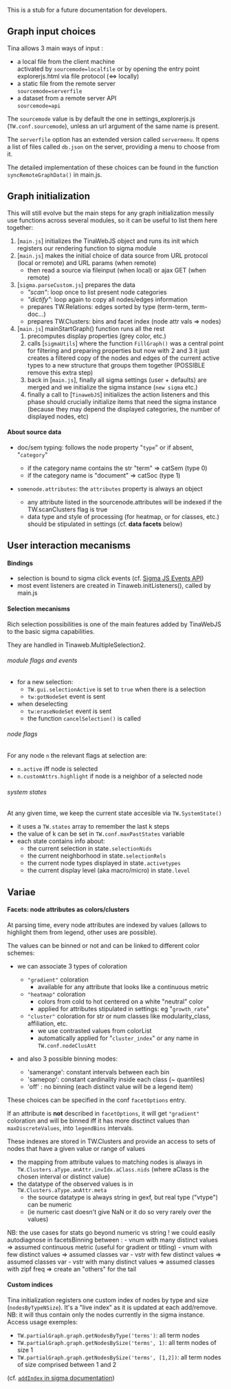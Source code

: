 This is a stub for a future documentation for developers.


## Graph input choices

Tina allows 3 main ways of input :
  - a local file from the client machine  
      activated by `sourcemode=localfile` or by opening the entry point explorerjs.html via file protocol (<=> locally)  
  - a static file from the remote server  
    `sourcemode=serverfile`
  - a dataset from a remote server API  
    `sourcemode=api`

The `sourcemode` value is by default the one in settings_explorerjs.js (`TW.conf.sourcemode`), unless an url argument of the same name is present.

The `serverfile` option has an extended version called `servermenu`. It opens a list of files called `db.json` on the server, providing a menu to choose from it.

The detailed implementation of these choices can be found in the function `syncRemoteGraphData()` in main.js.

## Graph initialization

This will still evolve but the main steps for any graph initialization messily use functions across several modules, so it can be useful to list them here together:

 1. [`main.js`] initializes the TinaWebJS object and runs its init which registers our rendering function to sigma module
 2. [`main.js`] makes the initial choice of data source from URL protocol (local or remote) and URL params (when remote)
     - then read a source via fileinput (when local) or ajax GET (when remote)
 3. [`sigma.parseCustom.js`] prepares the data
     - *"scan"*: loop once to list present node categories
     - *"dictify"*: loop again to copy all nodes/edges information
     - prepares TW.Relations: edges sorted by type (term-term, term-doc...)
     - prepares TW.Clusters: bins and facet index (node attr vals => nodes)
 4. [`main.js`] mainStartGraph() function runs all the rest
    1. precomputes display properties (grey color, etc.)
    2. calls [`sigmaUtils`] where the function `FillGraph()` was a central point for filtering and preparing properties but now with 2 and 3 it just creates a filtered copy of the nodes and edges of the current active types to a new structure that groups them together (POSSIBLE remove this extra step)
    3. back in [`main.js`], finally all sigma settings (user + defaults) are merged and we initialize the sigma instance (`new sigma` etc.)
    4. finally a call to [`TinawebJS`] initializes the action listeners and this phase should crucially initialize items that need the sigma instance (because they may depend the displayed categories, the number of displayed nodes, etc)


#### About source data
 - doc/sem typing: follows the node property "`type`" or if absent, "`category`"
   - if the category name contains the str "term"  => catSem (type 0)
   - if the category name is "document"  => catSoc (type 1)

 - `somenode.attributes`: the `attributes` property is always an object
   - any attribute listed in the sourcenode.attributes will be indexed if the TW.scanClusters flag is true
   - data type and style of processing (for heatmap, or for classes, etc.) should be stipulated in settings (cf. **data facets** below)


## User interaction mecanisms

#### Bindings
  - selection is bound to sigma click events (cf. [Sigma JS Events API](https://github.com/jacomyal/sigma.js/wiki/Events-API))
  - most event listeners are created in Tinaweb.initListeners(), called by main.js


#### Selection mecanisms
Rich selection possibilities is one of the main features added by TinaWebJS to the basic sigma capabilities.

They are handled in Tinaweb.MultipleSelection2.

###### module flags and events
  - for a new selection:
    - `TW.gui.selectionActive` is set to `true` when there is a selection
    - `tw:gotNodeSet` event is sent
  - when deselecting
    - `tw:eraseNodeSet` event is sent
    - the function `cancelSelection()` is called

###### node flags
For any node `n` the relevant flags at selection are:
  - `n.active` iff node is selected
  - `n.customAttrs.highlight` if  node is a neighbor of a selected node

###### system states
At any given time, we keep the current state accesible via `TW.SystemState()`
  - it uses a `TW.states` array to remember the last k steps
  - the value of k can be set in `TW.conf.maxPastStates` variable
  - each state contains info about:
    - the current selection in state`.selectionNids`
    - the current neighborhood in state`.selectionRels`
    - the current node types displayed in state`.activetypes`
    - the current display level (aka macro/micro) in state`.level`

## Variae

#### Facets: node attributes as colors/clusters

At parsing time, every node attributes are indexed by values (allows to highlight them from legend, other uses are possible).

The values can be binned or not and can be linked to different color schemes:
 - we can associate 3 types of coloration
   - `"gradient"` coloration
     - available for any attribute that looks like a continuous metric
   - `"heatmap"` coloration
     - colors from cold to hot centered on a white "neutral" color
     - applied for attributes stipulated in settings: eg "`growth_rate`"
   - `"cluster"` coloration for str or num classes like modularity_class, affiliation, etc.
     - we use contrasted values from colorList
     - automatically applied for "`cluster_index`" or any name in `TW.conf.nodeClusAtt`

 - and also 3 possible binning modes:
   - 'samerange':  constant intervals between each bin
   - 'samepop':    constant cardinality inside each class (~ quantiles)
   - 'off'  :       no binning (each distinct value will be a legend item)

These choices can be specified in the conf `facetOptions` entry.

If an attribute is **not** described in `facetOptions`, it will get `"gradient"` coloration and will be binned iff it has more disctinct values than `maxDiscreteValues`, into `legendBins` intervals.

These indexes are stored in TW.Clusters and provide an access to sets of nodes that have a given value or range of values
  - the mapping from attribute values to matching nodes is always in `TW.Clusters.aType.anAttr.invIdx.aClass.nids`
    (where aClass is the chosen interval or distinct value)
  - the datatype of the observed values is in `TW.Clusters.aType.anAttr.meta`
    - the source datatype is always string in gexf, but real type ("vtype") can be numeric
    - (ie numeric cast doesn't give NaN or it do so very rarely over the values)

NB: the use cases for stats go beyond numeric vs string ! we could easily autodiagnose in facetsBinning between :
    - vnum with many distinct values => assumed continuous metric (useful for gradient or titling)
    - vnum with few  distinct values => assumed classes var
    - vstr with few  distinct values => assumed classes var
    - vstr with many distinct values => assumed classes with zipf freq => create an "others" for the tail


#### Custom indices
Tina initialization registers one custom index of nodes by type and size (`nodesByTypeNSize`). It's a "live index" as it is updated at each add/remove.
  NB: it will thus contain only the nodes currently in the sigma instance.
Access usage exemples:
  - `TW.partialGraph.graph.getNodesByType('terms')`: all term nodes
  - `TW.partialGraph.graph.getNodesBySize('terms', 1)`:  all term nodes of size 1
  - `TW.partialGraph.graph.getNodesBySize('terms', [1,2])`: all term nodes of size comprised between 1 and 2

(cf. [`addIndex` in sigma documentation](https://github.com/jacomyal/sigma.js/wiki/Graph-API#static-methods))

